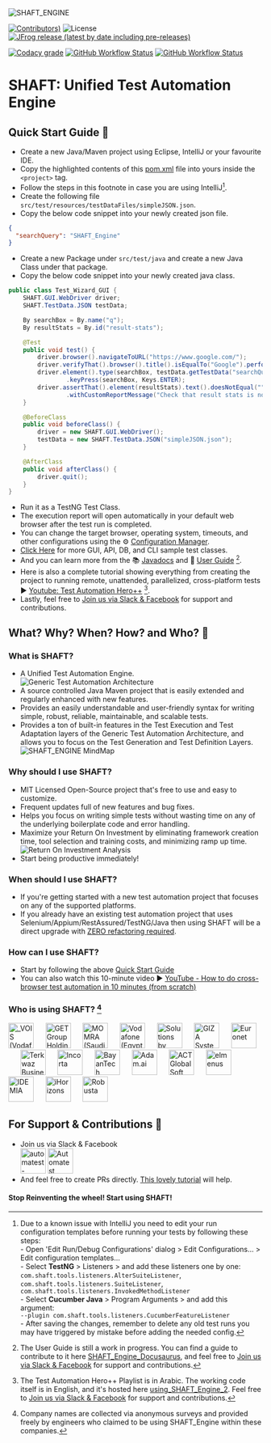 <img src="src/main/resources/images/shaft.png" alt="SHAFT_ENGINE" style="display:block; margin-left:auto; margin-right:auto;"/>

<!-- Badges provided by https://shields.io/ -->
[![Contributors)](https://img.shields.io/github/contributors/ShaftHQ/SHAFT_ENGINE?color=blue&style=for-the-badge)](https://github.com/ShaftHQ/SHAFT_ENGINE/graphs/contributors)
 ![License](https://img.shields.io/github/license/ShaftHQ/SHAFT_Engine?color=blue&style=for-the-badge)
 [![JFrog release (latest by date including pre-releases)](https://img.shields.io/github/v/release/ShaftHQ/shaft_engine?include_prereleases&label=Latest%20Release&style=for-the-badge)](https://automatest.jfrog.io/ui/native/SHAFT_ENGINE/io/github/ShaftHQ/SHAFT_ENGINE/)

[![Codacy grade](https://img.shields.io/codacy/grade/3579cfd02a2c4f67bd1dce5dad0b1562?style=for-the-badge)](https://app.codacy.com/gh/ShaftHQ/SHAFT_ENGINE/dashboard)
[![GitHub Workflow Status](https://img.shields.io/github/workflow/status/ShaftHQ/SHAFT_Engine/CodeQL?label=CodeQL&style=for-the-badge)](https://github.com/ShaftHQ/SHAFT_ENGINE/actions?query=workflow%3ACodeQL)
 [![GitHub Workflow Status](https://img.shields.io/github/workflow/status/ShaftHQ/SHAFT_ENGINE/Desktop%20Browsers%20Tests/master?label=Smoke%20Tests&style=for-the-badge)](https://github.com/ShaftHQ/SHAFT_ENGINE/actions?query=workflow%3A%22Ubuntu+-+Test%22)


# SHAFT: Unified Test Automation Engine

 
<a id="quick-start-guide"></a>
## Quick Start Guide 🏃
- Create a new Java/Maven project using Eclipse, IntelliJ or your favourite IDE.
- Copy the highlighted contents of this [pom.xml](https://github.com/MohabMohie/using_SHAFT_ENGINE/blob/master/pom.xml#L12-L79) file into yours inside the ```<project>``` tag.
- Follow the steps in this footnote in case you are using IntelliJ[^1].
- Create the following file ```src/test/resources/testDataFiles/simpleJSON.json```.
- Copy the below code snippet into your newly created json file.
```json
{
  "searchQuery": "SHAFT_Engine"
}
```
- Create a new Package under ```src/test/java``` and create a new Java Class under that package.
- Copy the below code snippet into your newly created java class.
```java
public class Test_Wizard_GUI {
    SHAFT.GUI.WebDriver driver;
    SHAFT.TestData.JSON testData;

    By searchBox = By.name("q");
    By resultStats = By.id("result-stats");

    @Test
    public void test() {
        driver.browser().navigateToURL("https://www.google.com/");
        driver.verifyThat().browser().title().isEqualTo("Google").perform();
        driver.element().type(searchBox, testData.getTestData("searchQuery"))
                .keyPress(searchBox, Keys.ENTER);
        driver.assertThat().element(resultStats).text().doesNotEqual("")
                .withCustomReportMessage("Check that result stats is not empty").perform();
    }

    @BeforeClass
    public void beforeClass() {
        driver = new SHAFT.GUI.WebDriver();
        testData = new SHAFT.TestData.JSON("simpleJSON.json");
    }

    @AfterClass
    public void afterClass() {
        driver.quit();
    }
}
```
- Run it as a TestNG Test Class.
- The execution report will open automatically in your default web browser after the test run is completed.
- You can change the target browser, operating system, timeouts, and other configurations using the ⚙️ [Configuration Manager](https://ShaftHQ.github.io/SHAFT_ENGINE/).
- [Click Here](https://github.com/ShaftHQ/SHAFT_ENGINE/tree/master/src/test/java/testPackage01/SHAFTWizard) for more GUI, API, DB, and CLI sample test classes.
- And you can learn more from the 📚 [Javadocs](https://ShaftHQ.github.io/SHAFT_ENGINE/apidocs/index.html) and 👤 [User Guide](https://ShaftHQ.github.io/SHAFT_Engine_Docusaurus/) [^2].
- Here is also a complete tutorial showing everything from creating the project to running remote, unattended, parallelized, cross-platform tests ▶️ [Youtube: Test Automation Hero++](https://www.youtube.com/playlist?list=PLlnkmUosVw9g1IK6M4kZS8a-EsP4xb0Vf) [^3].
- Lastly, feel free to [Join us via Slack & Facebook](#support-and-contributions) for support and contributions.
[^1]: Due to a known issue with IntelliJ you need to edit your run configuration templates before running your tests by following these steps:
<br/>- Open 'Edit Run/Debug Configurations' dialog > Edit Configurations... > Edit configuration templates...
<br/>- Select <b>TestNG</b> > Listeners > and add these listeners one by one:
<br/>`com.shaft.tools.listeners.AlterSuiteListener`, `com.shaft.tools.listeners.SuiteListener`, `com.shaft.tools.listeners.InvokedMethodListener`
<br/>- Select <b>Cucumber Java</b> > Program Arguments > and add this argument:
<br/>`--plugin com.shaft.tools.listeners.CucumberFeatureListener`
<br/>- After saving the changes, remember to delete any old test runs you may have triggered by mistake before adding the needed config.
[^2]: The User Guide is still a work in progress. You can find a guide to contribute to it here [SHAFT_Engine_Docusaurus](https://github.com/ShaftHQ/SHAFT_Engine_Docusaurus#readme), and feel free to [Join us via Slack & Facebook](#support-and-contributions) for support and contributions.
[^3]: The Test Automation Hero++ Playlist is in Arabic. The working code itself is in English, and it's hosted here [using_SHAFT_Engine_2](https://github.com/MohabMohie/using_SHAFT_Engine_2). Feel free to [Join us via Slack & Facebook](#support-and-contributions) for support and contributions.


## What? Why? When? How? and Who? 🤔


### What is SHAFT?
- A Unified Test Automation Engine.<br/><img src="src/main/resources/images/engine.png" alt="Generic Test Automation Architecture" style="display:block; margin-left:auto; margin-right:auto;"/>
- A source controlled Java Maven project that is easily extended and regularly enhanced with new features.
- Provides an easily understandable and user-friendly syntax for writing simple, robust, reliable, maintainable, and scalable tests.
- Provides a ton of built-in features in the Test Execution and Test Adaptation layers of the Generic Test Automation Architecture, and allows you to focus on the Test Generation and Test Definition Layers.<br/><img src="src/main/resources/images/mindmap.png" alt="SHAFT_ENGINE MindMap" style="display:block; margin-left:auto; margin-right:auto;"/>

### Why should I use SHAFT?
- MIT Licensed Open-Source project that's free to use and easy to customize.
- Frequent updates full of new features and bug fixes.
- Helps you focus on writing simple tests without wasting time on any of the underlying boilerplate code and error handling.
- Maximize your Return On Investment by eliminating framework creation time, tool selection and training costs, and minimizing ramp up time.<br/><img src="src/main/resources/images/roi.png" alt="Return On Investment Analysis" style="display:block; margin-left:auto; margin-right:auto;"/>
- Start being productive immediately!

### When should I use SHAFT?
- If you're getting started with a new test automation project that focuses on any of the supported platforms.
- If you already have an existing test automation project that uses Selenium/Appium/RestAssured/TestNG/Java then using SHAFT will be a direct upgrade with <u>ZERO refactoring required</u>.

### How can I use SHAFT?
- Start by following the above [Quick Start Guide](#quick-start-guide)
- You can also watch this 10-minute video ▶️ [YouTube - How to do cross-browser test automation in 10 minutes (from scratch)](https://www.youtube.com/watch?v=3TYGteD843M)

### Who is using SHAFT? [^4]
<img height="50" title="_VOIS (Vodafone Intelligent Solution)" alt="_VOIS (Vodafone Intelligent Solution)" src="https://www.vodafone.com/_next/image?url=https%3A%2F%2Fcontent.vodafone.com%2Fsites%2Fdefault%2Ffiles%2Finline-images%2FgN08grNr8s9vipkhltm4sWWezExdQg5LwJrGY2Ma2ojTjCnvi2.png&w=1600&q=100" href="https://www.vodafone.com/careers/professional-career-areas/shared-services">&nbsp;&nbsp;&nbsp;&nbsp;&nbsp;&nbsp;<img height="50" title="GET Group Holdings" alt="GET Group Holdings" src="https://www.getgroup.com/wp-content/themes/get-group-holdings/assets/images/logo-high-res-2.png" href="https://www.getgroup.com/">&nbsp;&nbsp;&nbsp;&nbsp;&nbsp;&nbsp;<img height="50" title="MOMRA (Saudi Arabia's Ministry of Municipal and Rural Affairs)" alt="MOMRA (Saudi Arabia's Ministry of Municipal and Rural Affairs)" src="https://momrah.gov.sa/themes/custom/momrah/assets/images/mh-logo-full.png" href="https://momra.gov.sa/">&nbsp;&nbsp;&nbsp;&nbsp;&nbsp;&nbsp;<img height="50" title="Vodafone (Egypt)" alt="Vodafone (Egypt)" src="https://upload.wikimedia.org/wikipedia/commons/thumb/a/a6/Vodafone_icon.svg/239px-Vodafone_icon.svg.png" href="https://www.vodafone.com.eg">&nbsp;&nbsp;&nbsp;&nbsp;&nbsp;&nbsp;<img height="50" title="Solutions by STC" alt="Solutions by STC" src="https://solutions.com.sa/wp-content/uploads/2019/11/logo.svg" href="https://solutions.com.sa/">&nbsp;&nbsp;&nbsp;&nbsp;&nbsp;&nbsp;<img height="50" title="GIZA Systems" alt="GIZA Systems" src="https://gizasystems.com/wp-content/themes/twentyfourteen-child/images/logo.png" href="https://gizasystems.com/">&nbsp;&nbsp;&nbsp;&nbsp;&nbsp;&nbsp;<img height="50" title="Euronet" alt="Euronet" src="https://upload.wikimedia.org/wikipedia/commons/thumb/5/55/Euronet_Worldwide_logo.svg/1920px-Euronet_Worldwide_logo.svg.png" href="https://www.euronetworldwide.com/">&nbsp;&nbsp;&nbsp;&nbsp;&nbsp;&nbsp;<img height="50" title="Terkwaz Business Solutions" alt="Terkwaz Business Solutions" src="https://images.wuzzuf-data.net/files/company_logo/Terkwaz-Solutions-Jordan-35434-1578830823.png" href="https://www.terkwaz.com/">&nbsp;&nbsp;&nbsp;&nbsp;&nbsp;&nbsp;<img height="50" title="Incorta" alt="Incorta" src="https://www.incorta.com/hubfs/Incorta_2020/logos/incorta-logo.svg" href="https://www.incorta.com/">&nbsp;&nbsp;&nbsp;&nbsp;&nbsp;&nbsp;<img height="50" title="BayanTech" alt="BayanTech" src="https://bayan-tech.com/wp-content/uploads/2020/01/Bayan-Logo-2.png" href="https://bayan-tech.com/">&nbsp;&nbsp;&nbsp;&nbsp;&nbsp;&nbsp;<img height="50" title="Adam.ai" alt="Adam.ai" src="https://images.prismic.io/adamdotai/8e6625b0-e32b-4bee-b1b8-ebdc1d30cbfe_full-logo.svg?ixlib=gatsbyFP&auto=compress%2Cformat&fit=max&q=50" href="https://adam.ai/">&nbsp;&nbsp;&nbsp;&nbsp;&nbsp;&nbsp;<img height="50" title="ACT Global Soft" alt="ACT Global Soft" src="https://www.act.eg/wp-content/uploads/2021/01/3.png" href="https://www.act.eg/">&nbsp;&nbsp;&nbsp;&nbsp;&nbsp;&nbsp;<img height="50" title="elmenus" alt="elmenus" src="https://assets-global.website-files.com/625d19c77d49d0aa53047be3/625d19c77d49d0142c047d36_615c77e71175c38163bca403_elmenus.png" href="https://www.elmenus.com/">&nbsp;&nbsp;&nbsp;&nbsp;&nbsp;&nbsp;<img height="50" title="IDEMIA" alt="IDEMIA" src="https://wikiimg.tojsiabtv.com/wikipedia/commons/thumb/2/2e/IDEMIA_Logo.jpg/1280px-IDEMIA_Logo.jpg" href="https://www.idemia.com/">&nbsp;&nbsp;&nbsp;&nbsp;&nbsp;&nbsp;<img height="50" title="iHorizons" alt="iHorizons" src="https://www.ihorizons.com/sites/all/themes/ihorizons_theme/imgs/logo.png" href="https://www.ihorizons.com/">&nbsp;&nbsp;&nbsp;&nbsp;&nbsp;&nbsp;<img height="50" title="Robusta" alt="Robusta" src="https://images.wuzzuf-data.net/files/company_logo/Robusta-Egypt-7927.png" href="https://robustastudio.com/">

[^4]: Company names are collected via anonymous surveys and provided freely by engineers who claimed to be using SHAFT_Engine within these companies.

<a id="support-and-contributions"></a>
## For Support & Contributions 👥
- Join us via Slack & Facebook
<br/><a href="https://join.slack.com/t/automatest-workspace/shared_invite/zt-oii5i2gg-0ZGnih_Y34NjK7QqDn01Dw" target="_blank"><img src="https://a.slack-edge.com/80588/marketing/img/icons/icon_slack_hash_colored.png" alt="automatest-workspace" width="50" height="50"/></a>  <a href="https://www.facebook.com/groups/Automatest" target="_blank"><img src="https://facebookbrand.com/wp-content/uploads/2019/04/f_logo_RGB-Hex-Blue_512.png" alt="Automatest" width="50" height="50"/></a>
- And feel free to create PRs directly. [This lovely tutorial](https://dev.to/genicsblog/how-to-create-a-pull-request-in-github-correctly-20np) will help.

#### Stop Reinventing the wheel! Start using SHAFT!
